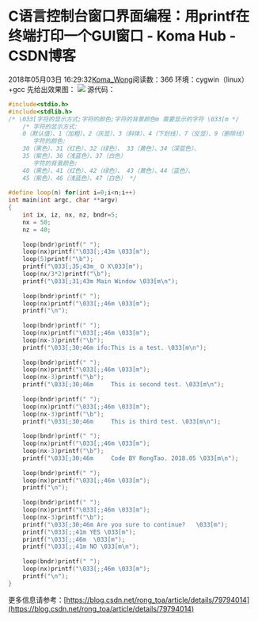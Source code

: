 # C语言控制台窗口界面编程：用printf在终端打印一个GUI窗口 - Koma Hub - CSDN博客
2018年05月03日 16:29:32[Koma_Wong](https://me.csdn.net/Rong_Toa)阅读数：366
环境：cygwin（linux）+gcc
先给出效果图：
![](https://img-blog.csdn.net/20180503162815906)
源代码：
```cpp
#include<stdio.h>  
#include<stdlib.h>  
/* \033[字符的显示方式;字符的颜色;字符的背景颜色m 需要显示的字符 \033[m */  
    /* 字符的显示方式: 
    0（默认值）、1（加粗）、2（灰显）、3（斜体）、4（下划线）、7（反显）、9（删除线） 
       字符的颜色: 
    30（黑色）、31（红色）、32（绿色）、 33（黄色）、34（深蓝色）、 
    35（紫色）、36（浅蓝色）、37（白色） 
       字符的背景颜色: 
    40（黑色）、41（红色）、42（绿色）、 43（黄色）、44（蓝色）、 
    45（紫色）、46（浅蓝色）、47（白色） */ 
    
#define loop(n) for(int i=0;i<n;i++)
int main(int argc, char **argv)  
{  
    int ix, iz, nx, nz, bndr=5;
    nx = 50;
    nz = 40;
    
    loop(bndr)printf(" ");
    loop(nx)printf("\033[;;43m \033[m");
    loop(5)printf("\b");
    printf("\033[;35;43m_ O X\033[m");
    loop(nx/3*2)printf("\b");
    printf("\033[;31;43m Main Window \033[m\n");
    
    loop(bndr)printf(" ");
    loop(nx)printf("\033[;;46m \033[m");
    printf("\n");
    
    loop(bndr)printf(" ");
    loop(nx)printf("\033[;;46m \033[m");
    loop(nx-3)printf("\b");
    printf("\033[;30;46m ifo:This is a test. \033[m\n");
    
    loop(bndr)printf(" ");
    loop(nx)printf("\033[;;46m \033[m");
    loop(nx-3)printf("\b");
    printf("\033[;30;46m     This is second test. \033[m\n");
    
    loop(bndr)printf(" ");
    loop(nx)printf("\033[;;46m \033[m");
    loop(nx-3)printf("\b");
    printf("\033[;30;46m     This is third test. \033[m\n");
    
    loop(bndr)printf(" ");
    loop(nx)printf("\033[;;46m \033[m");
    loop(nx-3)printf("\b");
    printf("\033[;30;46m     Code BY RongTao. 2018.05 \033[m\n");
    
    loop(bndr)printf(" ");
    loop(nx)printf("\033[;;46m \033[m");
    printf("\n");
    
    loop(bndr)printf(" ");
    loop(nx)printf("\033[;;46m \033[m");
    loop(nx-3)printf("\b");
    printf("\033[;30;46m Are you sure to continue?   \033[m");
    printf("\033[;;41m YES \033[m");
    printf("\033[;;46m  \033[m");
    printf("\033[;;41m NO \033[m\n");
    
    loop(bndr)printf(" ");
    loop(nx)printf("\033[;;46m \033[m");
    printf("\n");
}
```
更多信息请参考：[https://blog.csdn.net/rong_toa/article/details/79794014](https://blog.csdn.net/rong_toa/article/details/79794014)
